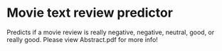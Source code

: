 # Movie text review predictor
Predicts if a movie review is really negative, negative, neutral, good, or really good.
Please view Abstract.pdf for more info!

